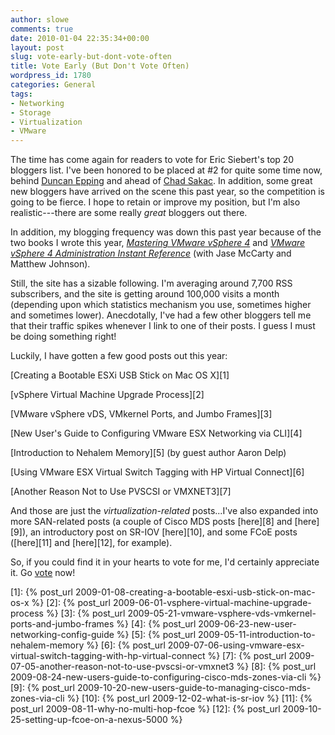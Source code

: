 ```yaml
---
author: slowe
comments: true
date: 2010-01-04 22:35:34+00:00
layout: post
slug: vote-early-but-dont-vote-often
title: Vote Early (But Don't Vote Often)
wordpress_id: 1780
categories: General
tags:
- Networking
- Storage
- Virtualization
- VMware
---
```


The time has come again for readers to vote for Eric Siebert's top 20 bloggers list. I've been honored to be placed at #2 for quite some time now, behind [Duncan Epping](http://www.yellow-bricks.com/) and ahead of [Chad Sakac](http://virtualgeek.typepad.com/virtual_geek/). In addition, some great new bloggers have arrived on the scene this past year, so the competition is going to be fierce. I hope to retain or improve my position, but I'm also realistic---there are some really _great_ bloggers out there.

In addition, my blogging frequency was down this past year because of the two books I wrote this year, [_Mastering VMware vSphere 4_](http://www.amazon.com/Mastering-VMware-vSphere-Computer-Tech/dp/0470481382/ref=sr_1_1?ie=UTF8&s=books&qid=1262660929&sr=1-1) and [_VMware vSphere 4 Administration Instant Reference_](http://www.amazon.com/VMware-vSphere-Administration-Instant-Reference/dp/0470520728/ref=sr_1_2?ie=UTF8&s=books&qid=1262660929&sr=1-2) (with Jase McCarty and Matthew Johnson).

Still, the site has a sizable following. I'm averaging around 7,700 RSS subscribers, and the site is getting around 100,000 visits a month (depending upon which statistics mechanism you use, sometimes higher and sometimes lower). Anecdotally, I've had a few other bloggers tell me that their traffic spikes whenever I link to one of their posts. I guess I must be doing something right!

Luckily, I have gotten a few good posts out this year:

[Creating a Bootable ESXi USB Stick on Mac OS X][1]  

[vSphere Virtual Machine Upgrade Process][2]  

[VMware vSphere vDS, VMkernel Ports, and Jumbo Frames][3]  

[New User's Guide to Configuring VMware ESX Networking via CLI][4]  

[Introduction to Nehalem Memory][5] (by guest author Aaron Delp)  

[Using VMware ESX Virtual Switch Tagging with HP Virtual Connect][6]  

[Another Reason Not to Use PVSCSI or VMXNET3][7]

And those are just the _virtualization-related_ posts...I've also expanded into more SAN-related posts (a couple of Cisco MDS posts [here][8] and [here][9]), an introductory post on SR-IOV [here][10], and some FCoE posts ([here][11] and [here][12], for example).

So, if you could find it in your hearts to vote for me, I'd certainly appreciate it. Go [vote](http://www.surveygizmo.com/s/222837/pick-your-top-10-favorite-blogs) now!

[1]: {% post_url 2009-01-08-creating-a-bootable-esxi-usb-stick-on-mac-os-x %}
[2]: {% post_url 2009-06-01-vsphere-virtual-machine-upgrade-process %}
[3]: {% post_url 2009-05-21-vmware-vsphere-vds-vmkernel-ports-and-jumbo-frames %}
[4]: {% post_url 2009-06-23-new-user-networking-config-guide %}
[5]: {% post_url 2009-05-11-introduction-to-nehalem-memory %}
[6]: {% post_url 2009-07-06-using-vmware-esx-virtual-switch-tagging-with-hp-virtual-connect %}
[7]: {% post_url 2009-07-05-another-reason-not-to-use-pvscsi-or-vmxnet3 %}
[8]: {% post_url 2009-08-24-new-users-guide-to-configuring-cisco-mds-zones-via-cli %}
[9]: {% post_url 2009-10-20-new-users-guide-to-managing-cisco-mds-zones-via-cli %}
[10]: {% post_url 2009-12-02-what-is-sr-iov %}
[11]: {% post_url 2009-08-11-why-no-multi-hop-fcoe %}
[12]: {% post_url 2009-10-25-setting-up-fcoe-on-a-nexus-5000 %}
